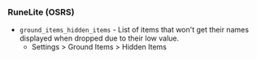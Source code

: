 ### RuneLite (OSRS)

* `ground_items_hidden_items` - List of items that won't get their names displayed when dropped due to their low value.
	* Settings > Ground Items > Hidden Items
